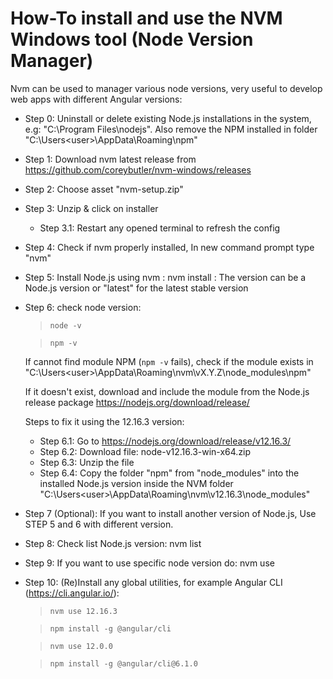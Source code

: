# How-To install and use the NVM Windows tool (Node Version Manager)

Nvm can be used to manager various node versions, very useful to develop web apps with different Angular versions:

* Step 0: Uninstall or delete existing Node.js installations in the system, e.g: "C:\Program Files\nodejs". Also remove the NPM installed in folder "C:\Users\<user>\AppData\Roaming\npm"
* Step 1: Download nvm latest release from https://github.com/coreybutler/nvm-windows/releases
* Step 2: Choose asset "nvm-setup.zip"
* Step 3: Unzip & click on installer
	* Step 3.1: Restart any opened terminal to refresh the config
* Step 4: Check if nvm properly installed, In new command prompt type "nvm"
* Step 5: Install Node.js using nvm : nvm install <version> : The version can be a Node.js version or "latest" for the latest stable version
* Step 6: check node version:
	
  > `node -v`
	
  > `npm -v`
	
  If cannot find module NPM (`npm -v` fails), check if the module exists in "C:\Users\<user>\AppData\Roaming\nvm\vX.Y.Z\node_modules\npm"
	
  If it doesn't exist, download and include the module from the Node.js release package https://nodejs.org/download/release/
	
  Steps to fix it using the 12.16.3 version:
  
	* Step 6.1: Go to https://nodejs.org/download/release/v12.16.3/
	* Step 6.2: Download file: node-v12.16.3-win-x64.zip
	* Step 6.3: Unzip the file
	* Step 6.4: Copy the folder "npm" from "node_modules" into the installed Node.js version inside the NVM folder "C:\Users\<user>\AppData\Roaming\nvm\v12.16.3\node_modules\"
   
* Step 7 (Optional): If you want to install another version of Node.js, Use STEP 5 and 6 with different version.
* Step 8: Check list Node.js version: nvm list
* Step 9: If you want to use specific node version do: nvm use <version>
* Step 10: (Re)Install any global utilities, for example Angular CLI (https://cli.angular.io/):
	
  > `nvm use 12.16.3`

  > `npm install -g @angular/cli`
	
  > `nvm use 12.0.0`
	
  > `npm install -g @angular/cli@6.1.0`


